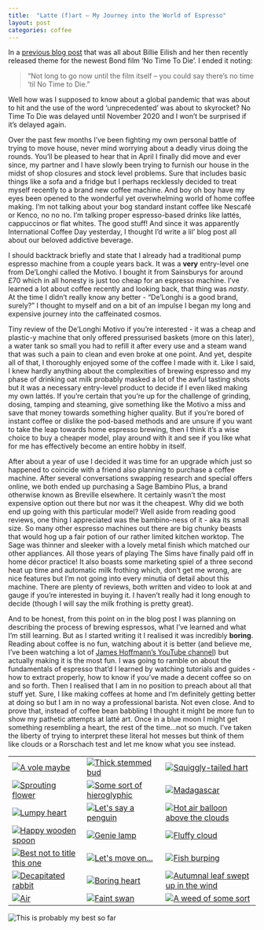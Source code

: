 ```yaml
---
title:  "Latte (f)art – My Journey into the World of Espresso"
layout: post
categories: coffee
---
```


In a [previous blog post]({{site.url}}/2020/02/no-time-to-eilish/) that was all about Billie Eilish and her then recently released theme for the newest Bond film ‘No Time To Die’. I ended it noting:

> “Not long to go now until the film itself – you could say there’s no time ‘til No Time to Die.”

Well how was I supposed to know about a global pandemic that was about to hit and the use of the word ‘unprecedented’ was about to skyrocket? No Time To Die was delayed until November 2020 and I won’t be surprised if it’s delayed again.

<!-- readmore -->

Over the past few months I’ve been fighting my own personal battle of trying to move house, never mind worrying about a deadly virus doing the rounds. You’ll be pleased to hear that in April I finally did move and ever since, my partner and I have slowly been trying to furnish our house in the midst of shop closures and stock level problems. Sure that includes basic things like a sofa and a fridge but I perhaps recklessly decided to treat myself recently to a brand new coffee machine. And boy oh boy have my eyes been opened to the wonderful yet overwhelming world of home coffee making. I’m not talking about your bog standard instant coffee like Nescafé or Kenco, no no no. I’m talking proper espresso-based drinks like lattés, cappuccinos or flat whites. The good stuff! And since it was apparently International Coffee Day yesterday, I thought I’d write a lil’ blog post all about our beloved addictive beverage.

I should backtrack briefly and state that I already had a traditional pump espresso machine from a couple years back. It was a **very** entry-level one from De’Longhi called the Motivo. I bought it from Sainsburys for around £70 which in all honesty is just too cheap for an espresso machine. I’ve learned a lot about coffee recently and looking back, that thing was _nasty_. At the time I didn’t really know any better - “De’Longhi is a good brand, surely?” I thought to myself and on a bit of an impulse I began my long and expensive journey into the caffeinated cosmos.

Tiny review of the De’Longhi Motivo if you’re interested - it was a cheap and plastic-y machine that only offered pressurised baskets (more on this later), a water tank so small you had to refill it after every use and a steam wand that was such a pain to clean and even broke at one point. And yet, despite all of that, I thoroughly enjoyed some of the coffee I made with it. Like I said, I knew hardly anything about the complexities of brewing espresso and my phase of drinking oat milk probably masked a lot of the awful tasting shots but it was a necessary entry-level product to decide if I even liked making my own lattés. If you’re certain that you’re up for the challenge of grinding, dosing, tamping and steaming, give something like the Motivo a miss and save that money towards something higher quality. But if you’re bored of instant coffee or dislike the pod-based methods and are unsure if you want to take the leap towards home espresso brewing, then I think it’s a wise choice to buy a cheaper model, play around with it and see if you like what for me has effectively become an entire hobby in itself.

After about a year of use I decided it was time for an upgrade which just so happened to coincide with a friend also planning to purchase a coffee machine. After several conversations swapping research and special offers online, we both ended up purchasing a Sage Bambino Plus, a brand otherwise known as Breville elsewhere. It certainly wasn’t the most expensive option out there but nor was it the cheapest. Why did we both end up going with this particular model? Well aside from reading good reviews, one thing I appreciated was the bambino-ness of it - aka its small size. So many other espresso machines out there are big chunky beasts that would hog up a fair potion of our rather limited kitchen worktop. The Sage was thinner and sleeker with a lovely metal finish which matched our other appliances. All those years of playing The Sims have finally paid off in home décor practice! It also boasts some marketing spiel of a three second heat up time and automatic milk frothing which, don’t get me wrong, are nice features but I’m not going into every minutia of detail about this machine. There are plenty of reviews, both written and video to look at and gauge if you’re interested in buying it. I haven’t really had it long enough to decide (though I will say the milk frothing is pretty great).

And to be honest, from this point on in the blog post I was planning on describing the process of brewing espressos, what I’ve learned and what I’m still learning. But as I started writing it I realised it was incredibly **boring**. Reading about coffee is no fun, watching about it is better (and believe me, I’ve been watching a lot of [James Hoffmann’s YouTube channel](https://www.youtube.com/channel/UCMb0O2CdPBNi-QqPk5T3gsQ)) but actually making it is the most fun. I was going to ramble on about the fundamentals of espresso that’d I learned by watching tutorials and guides - how to extract properly, how to know if you’ve made a decent coffee so on and so forth. Then I realised that I am in no position to preach about all that stuff yet. Sure, I like making coffees at home and I’m definitely getting better at doing so but I am in no way a professional barista. Not even close. And to prove that, instead of coffee bean babbling I thought it might be more fun to show my pathetic attempts at latté art. Once in a blue moon I might get something resembling a heart, the rest of the time...not so much. I’ve taken the liberty of trying to interpret these literal hot messes but think of them like clouds or a Rorschach test and let me know what you see instead.

|  |  |  |
|---|---|---|
| [![A vole maybe]({{site.url}}/assets/images/2020/10/a-vole-maybe.jpeg)]({{site.url}}/assets/images/2020/10/a-vole-maybe.jpeg) | [![Thick stemmed bud]({{site.url}}/assets/images/2020/10/thick-stemmed-bud.jpeg)]({{site.url}}/assets/images/2020/10/thick-stemmed-bud.jpeg) | [![Squiggly-tailed hart]({{site.url}}/assets/images/2020/10/squiggly-tailed-heart.jpeg)]({{site.url}}/assets/images/2020/10/squiggly-tailed-hear.jpeg) |
| [![Sprouting flower]({{site.url}}/assets/images/2020/10/sprouting-flower.jpeg)]({{site.url}}/assets/images/2020/10/sprouting-flower.jpeg) | [![Some sort of hieroglyphic]({{site.url}}/assets/images/2020/10/some-sort-of-hieroglyphic.jpeg)]({{site.url}}/assets/images/2020/10/some-sort-of-hieroglyphic.jpeg) | [![Madagascar]({{site.url}}/assets/images/2020/10/madagascar.jpeg)]({{site.url}}/assets/images/2020/10/madagascar.jpeg) |
| [![Lumpy heart]({{site.url}}/assets/images/2020/10/lumpy-heart.jpeg)]({{site.url}}/assets/images/2020/10/lumpy-heart.jpeg) | [![Let's say a penguin]({{site.url}}/assets/images/2020/10/lets-say-a-penguin.jpeg)]({{site.url}}/assets/images/2020/10/lets-say-a-penguin.jpeg) | [![Hot air balloon above the clouds]({{site.url}}/assets/images/2020/10/hot-air-balloon-above-the-clouds.jpeg)]({{site.url}}/assets/images/2020/10/hot-air-balloon-above-the-clouds.jpeg) |
| [![Happy wooden spoon]({{site.url}}/assets/images/2020/10/happy-wooden-spoon.jpeg)]({{site.url}}/assets/images/2020/10/happy-wooden-spoon.jpeg) | [![Genie lamp]({{site.url}}/assets/images/2020/10/genie-lamp.jpeg)]({{site.url}}/assets/images/2020/10/genie-lamp.jpeg) | [![Fluffy cloud]({{site.url}}/assets/images/2020/10/fluffy-cloud.jpeg)]({{site.url}}/assets/images/2020/10/fluffy-cloud.jpeg) |
| [![Best not to title this one]({{site.url}}/assets/images/2020/10/best-not-to-title-this-one.jpeg)]({{site.url}}/assets/images/2020/10/best-not-to-title-this-one.jpeg) | [![Let's move on...]({{site.url}}/assets/images/2020/10/lets-just-move-on.jpeg)]({{site.url}}/assets/images/2020/10/lets-just-move-on.jpeg) | [![Fish burping]({{site.url}}/assets/images/2020/10/fish-burping.jpeg)]({{site.url}}/assets/images/2020/10/fish-burping.jpeg) |
| [![Decapitated rabbit]({{site.url}}/assets/images/2020/10/decapitated-rabbit.jpeg)]({{site.url}}/assets/images/2020/10/decapitated-rabbit.jpeg) | [![Boring heart]({{site.url}}/assets/images/2020/10/boring-heart.jpeg)]({{site.url}}/assets/images/2020/10/boring-heart.jpeg) | [![Autumnal leaf swept up in the wind]({{site.url}}/assets/images/2020/10/autumnal-leaf-swept-up-in-the-rain.jpeg)]({{site.url}}/assets/images/2020/10/autumnal-leaf-swept-up-in-the-rain.jpeg) |
| [![Air]({{site.url}}/assets/images/2020/10/air.jpeg)]({{site.url}}/assets/images/2020/10/air.jpeg) | [![Faint swan]({{site.url}}/assets/images/2020/10/faint-swan.jpeg)]({{site.url}}/assets/images/2020/10/faint-swan.jpeg) | [![A weed of some sort]({{site.url}}/assets/images/2020/10/a-weed-of-some-sort.jpeg)]({{site.url}}/assets/images/2020/10/a-weed-of-some-sort.jpeg) |

![This is probably my best so far]({{site.url}}/assets/images/2020/10/probably-my-best-so-far.jpeg)

